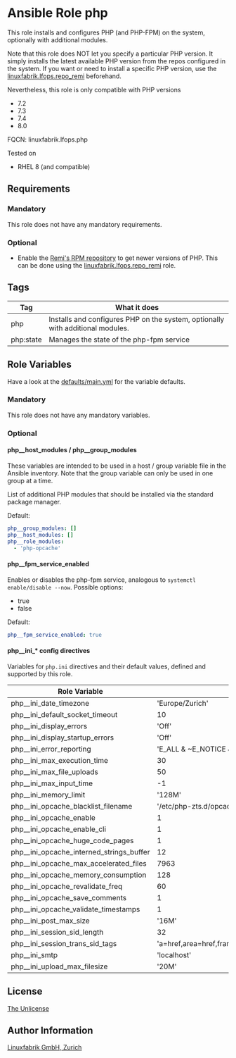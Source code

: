 # Ansible Role php

This role installs and configures PHP (and PHP-FPM) on the system, optionally with additional modules.

Note that this role does NOT let you specify a particular PHP version. It simply installs the latest available PHP version from the repos configured in the system. If you want or need to install a specific PHP version, use the [linuxfabrik.lfops.repo_remi](https://github.com/Linuxfabrik/lfops/tree/main/roles/repo_remi) beforehand.

Nevertheless, this role is only compatible with PHP versions

* 7.2
* 7.3
* 7.4
* 8.0

FQCN: linuxfabrik.lfops.php

Tested on

* RHEL 8 (and compatible)


## Requirements

### Mandatory

This role does not have any mandatory requirements.

### Optional

* Enable the [Remi's RPM repository](https://rpms.remirepo.net/) to get newer versions of PHP. This can be done using the [linuxfabrik.lfops.repo_remi](https://github.com/Linuxfabrik/lfops/tree/main/roles/repo_remi) role.


## Tags

| Tag       | What it does                                                                   |
| ---       | ------------                                                                   |
| php       | Installs and configures PHP on the system, optionally with additional modules. |
| php:state | Manages the state of the php-fpm service                                       |


## Role Variables

Have a look at the [defaults/main.yml](https://github.com/Linuxfabrik/lfops/blob/main/roles/php/defaults/main.yml) for the variable defaults.


### Mandatory

This role does not have any mandatory variables.


### Optional

#### php__host_modules / php__group_modules

These variables are intended to be used in a host / group variable file in the Ansible inventory. Note that the group variable can only be used in one group at a time.

List of additional PHP modules that should be installed via the standard package manager.

Default:
```yaml
php__group_modules: []
php__host_modules: []
php__role_modules:
  - 'php-opcache'
```


#### php__fpm_service_enabled

Enables or disables the php-fpm service, analogous to `systemctl enable/disable --now`. Possible options:

* true
* false


Default:
```yaml
php__fpm_service_enabled: true
```


#### php__ini_* config directives

Variables for `php.ini` directives and their default values, defined and supported by this role.

| Role Variable                             | Default                               | Documentation                                                 |
|---------------                            |---------                              |---------------                                                |
| php__ini_date_timezone                    | 'Europe/Zurich'                       | [php.net](https://www.php.net/manual/en/datetime.configuration.php)      |
| php__ini_default_socket_timeout           | 10                                    | [php.net](https://www.php.net/manual/en/filesystem.configuration.php)    |
| php__ini_display_errors                   | 'Off'                                 | [php.net](https://www.php.net/manual/en/errorfunc.configuration.php)     |
| php__ini_display_startup_errors           | 'Off'                                 | [php.net](https://www.php.net/manual/en/errorfunc.configuration.php)     |
| php__ini_error_reporting                  | 'E_ALL & ~E_NOTICE & ~E_DEPRECATED & ~E_STRICT' | [php.net](https://www.php.net/manual/en/errorfunc.configuration.php) |
| php__ini_max_execution_time               | 30                                    | [php.net](https://www.php.net/manual/en/info.configuration.php)          |
| php__ini_max_file_uploads                 | 50                                    | [php.net](https://www.php.net/manual/en/ini.core.php)                    |
| php__ini_max_input_time                   | -1                                    | [php.net](https://www.php.net/manual/en/info.configuration.php)          |
| php__ini_memory_limit                     | '128M'                                | [php.net](https://www.php.net/manual/en/ini.core.php)                    |
| php__ini_opcache_blacklist_filename       | '/etc/php-zts.d/opcache*.blacklist'   | [php.net](https://www.php.net/manual/en/opcache.configuration.php)       |
| php__ini_opcache_enable                   | 1                                     | [php.net](https://www.php.net/manual/en/opcache.configuration.php)       |
| php__ini_opcache_enable_cli               | 1                                     | [php.net](https://www.php.net/manual/en/opcache.configuration.php)       |
| php__ini_opcache_huge_code_pages          | 1                                     | [php.net](https://www.php.net/manual/en/opcache.configuration.php)       |
| php__ini_opcache_interned_strings_buffer  | 12                                    | [php.net](https://www.php.net/manual/en/opcache.configuration.php)       |
| php__ini_opcache_max_accelerated_files    | 7963                                  | [php.net](https://www.php.net/manual/en/opcache.configuration.php)       |
| php__ini_opcache_memory_consumption       | 128                                   | [php.net](https://www.php.net/manual/en/opcache.configuration.php)       |
| php__ini_opcache_revalidate_freq          | 60                                    | [php.net](https://www.php.net/manual/en/opcache.configuration.php)       |
| php__ini_opcache_save_comments            | 1                                     | [php.net](https://www.php.net/manual/en/opcache.configuration.php)       |
| php__ini_opcache_validate_timestamps      | 1                                     | [php.net](https://www.php.net/manual/en/opcache.configuration.php)       |
| php__ini_post_max_size                    | '16M'                                 | [php.net](https://www.php.net/manual/en/ini.core.php)                    |
| php__ini_session_sid_length               | 32                                    | [php.net](https://www.php.net/manual/en/session.configuration.php)       |
| php__ini_session_trans_sid_tags           | 'a=href,area=href,frame=src,input=src,form=fakeentry' | [php.net](https://www.php.net/manual/en/session.configuration.php) |
| php__ini_smtp                             | 'localhost'                           | [php.net](https://www.php.net/manual/en/mail.configuration.php)          |
| php__ini_upload_max_filesize              | '20M'                                 | [php.net](https://www.php.net/manual/en/ini.core.php)                    |


## License

[The Unlicense](https://unlicense.org/)


## Author Information

[Linuxfabrik GmbH, Zurich](https://www.linuxfabrik.ch)
